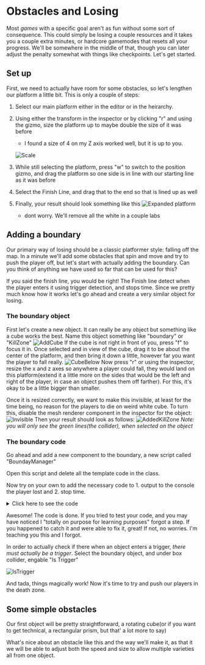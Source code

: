 # Obstacles and Losing
Most _games_ with a specific goal aren't as fun without some sort of consequence. This could simply be losing a couple resources and it takes you a couple extra minutes, or hardcore gamemodes that resets all your progress. We'll be somewhere in the middle of that, though you can later adjust the penalty somewhat with things like checkpoints. Let's get started.

## Set up
First,  we need to actually have room for some obstacles, so let's lengthen our platform a little bit. This is only a couple of steps:
1. Select our main platform either in the editor or in the heirarchy.
2. Using either the transform in the inspector or by clicking "r" and using the gizmo, size the platform up to maybe double the size of it was before
    - I found a size of 4 on my Z axis worked well, but it is up to you.
      
    ![Scale](https://github.com/mbeale0/Unity-Intro-Project/assets/74221606/4a602198-34cc-4495-b576-cc6411b5e26f)

3. While still selecting the platform, press "w" to switch to the position gizmo, and drag the platform so one side is in line with our starting line as it was before
4. Select the Finish Line, and drag that to the end so that is lined up as well
5. Finally, your result should look something like this
    ![Expanded platform](https://github.com/mbeale0/Unity-Intro-Project/assets/74221606/6c777364-9873-41a9-bfa6-9534088bca42)
   - dont worry. We'll remove all the white in a couple labs

## Adding a boundary
Our primary way of losing should be a classic platformer style: falling off the map. In a minute we'll add some obstacles that spin and move and try to push the player off, but let's start with actually adding the boundary. Can you think of anything we have used so far that can be used for this?

If you said the finish line, you would be right! The Finish line detect when the player enters it using trigger detection, and stops time. Since we pretty much know how it works let's go ahead and create a very similar object for losing.

### The boundary object
First let's create a new object. It can really be any object but something like a cube works the best. Name this object something like "boundary" or "KillZone"
![AddCube](https://github.com/mbeale0/Unity-Intro-Project/assets/74221606/fa11d179-c95b-4a2c-ac0a-0f1d4da39db4)
If the cube is not right in front of you, press "f" to focus it in. Once selected and in view of the cube, drag it to be about the center of the platform, and then bring it down a little, however far you want the player to fall really.
![CubeBelow](https://github.com/mbeale0/Unity-Intro-Project/assets/74221606/f1dcd476-59c3-49ae-9f6f-8789e0e53978)
Now press "r" or using the inspector, resize the x and z axes so anywhere a player could fall, they would land on this platform(extend it a little more on the sides that would be the left and right of the player, in case an object pushes them off farther). For this, it's okay to be a little bigger than smaller.

Once it is resized correctly, we want to make this invisible, at least for the time being, no reason for the players to die on weird white cube. To turn this, disable the mesh renderer component in the inspector for the object:
![Invisible](https://github.com/mbeale0/Unity-Intro-Project/assets/74221606/101db42c-ac57-41a1-9143-6f4198c98151)
Then your result should look as follows:
![AddedKillZone](https://github.com/mbeale0/Unity-Intro-Project/assets/74221606/0bf7fb67-1d8b-44a1-9794-2881f6353b26)
_Note: you will only see the green lines(the collider), when selected on the object_

### The boundary code
Go ahead and add a new component to the boundary, a new script called "BoundayManager"

Open this script and delete all the template code in the class. 

Now try on your own to add the necessary code to 1. output to the console the player lost and 2. stop time.

<details><summary> Click here to see the code</summary>
    
    private void OnTriggerEnter(Collider other)
    {
        Debug.Log("You lose!");
        Time.timeScale = 0;
    } 
</details>

Awesome! The code is done. If you tried to test your code, and you may have noticed I "totally on purpose for learning purposes" forgot a step. If you happened to catch it and were able to fix it, great! If not, no worries. I'm teaching you this and I forgot.

In order to actually check if there when an object enters a trigger, _there must actually be a trigger_. Select the boundary object, and under box collider, engable "Is Trigger"

![IsTrigger](https://github.com/mbeale0/Unity-Intro-Project/assets/74221606/19e0a5d4-b15d-4d2c-940f-078f04cee767)

And tada, things magically work! Now it's time to try and push our players in the death zone.

## Some simple obstacles
Our first object will be pretty straightforward, a rotating cube(or if you want to get technical, a rectangular prism, but that' a lot more to say)

What's nice about an obstacle like this and the way we'll make it, as that it we will be able to adjust both the speed and size to allow multiple varieties all from one object.


